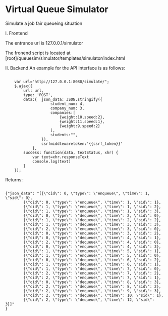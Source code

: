 Virtual Queue Simulator
===============

Simulate a job fair queueing situation

I. Frontend

The entrance url is 127.0.0.1/simulator

The fronend script is located at [root]/queuesim/simulator/templates/simulator/index.html

II. Backend
An example for the API interface is as follows:
<pre><code>
	var url="http://127.0.0.1:8080/simulate/";
	$.ajax({
	    url: url,
	    type: 'POST',
	    data:{	json_data: JSON.stringify({
	    			student_num: 4,
	    			company_num: 3,
	    			companies:[
	    				{weight:10,speed:2},
	    				{weight:11,speed:1},
	    				{weight:9,speed:2}
	    			],
	    			students:"",
	    		}),
	    		csrfmiddlewaretoken:'{{csrf_token}}'
	    	},
	    success: function(data, textStatus, xhr) {
	    	var text=xhr.responseText
	    	console.log(text)
	    }
	});
</code></pre>

Returns:
<pre><code>
{"json_data": "[{\"cid\": 0, \"type\": \"enqueue\", \"time\": 1, \"sid\": 0}, 
		{\"cid\": 0, \"type\": \"enqueue\", \"time\": 1, \"sid\": 1}, 
		{\"cid\": 1, \"type\": \"enqueue\", \"time\": 1, \"sid\": 2}, 
		{\"cid\": 1, \"type\": \"enqueue\", \"time\": 1, \"sid\": 3}, 
		{\"cid\": 0, \"type\": \"dequeue\", \"time\": 2, \"sid\": 0}, 
		{\"cid\": 1, \"type\": \"dequeue\", \"time\": 2, \"sid\": 2}, 
		{\"cid\": 1, \"type\": \"dequeue\", \"time\": 3, \"sid\": 3}, 
		{\"cid\": 2, \"type\": \"enqueue\", \"time\": 3, \"sid\": 0}, 
		{\"cid\": 0, \"type\": \"enqueue\", \"time\": 3, \"sid\": 2}, 
		{\"cid\": 0, \"type\": \"dequeue\", \"time\": 4, \"sid\": 1}, 
		{\"cid\": 2, \"type\": \"dequeue\", \"time\": 4, \"sid\": 0}, 
		{\"cid\": 0, \"type\": \"enqueue\", \"time\": 4, \"sid\": 3}, 
		{\"cid\": 1, \"type\": \"enqueue\", \"time\": 5, \"sid\": 1}, 
		{\"cid\": 1, \"type\": \"enqueue\", \"time\": 5, \"sid\": 0}, 
		{\"cid\": 0, \"type\": \"dequeue\", \"time\": 6, \"sid\": 2}, 
		{\"cid\": 1, \"type\": \"dequeue\", \"time\": 6, \"sid\": 1}, 
		{\"cid\": 1, \"type\": \"dequeue\", \"time\": 7, \"sid\": 0}, 
		{\"cid\": 2, \"type\": \"enqueue\", \"time\": 7, \"sid\": 2}, 
		{\"cid\": 2, \"type\": \"enqueue\", \"time\": 7, \"sid\": 1}, 
		{\"cid\": 0, \"type\": \"dequeue\", \"time\": 8, \"sid\": 3}, 
		{\"cid\": 2, \"type\": \"dequeue\", \"time\": 8, \"sid\": 2}, 
		{\"cid\": 2, \"type\": \"enqueue\", \"time\": 9, \"sid\": 3}, 
		{\"cid\": 2, \"type\": \"dequeue\", \"time\": 10, \"sid\": 1}, 
		{\"cid\": 2, \"type\": \"dequeue\", \"time\": 12, \"sid\": 3}]"
} 
</code></pre>
